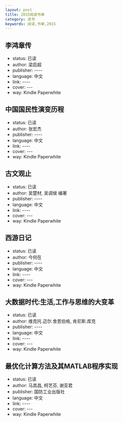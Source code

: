 ```yaml
---
layout: post
title: 2015阅读书单
category: 读书
keywords: 阅读,书单,2015
---
```


## 李鸿章传

- status: 已读
- author: 梁启超
- publisher: ----
- language: 中文
- link: ----
- cover: ---
- way: Kindle Paperwhite


## 中国国民性演变历程

- status: 已读
- author: 张宏杰
- publisher: ----
- language: 中文
- link: ----
- cover: ---
- way: Kindle Paperwhite


## 古文观止

- status: 已读
- author: 吴楚材, 吴调侯 编著
- publisher: ----
- language: 中文
- link: ----
- cover: ---
- way: Kindle Paperwhite


## 西游日记

- status: 已读
- author: 今何在
- publisher: ----
- language: 中文
- link: ----
- cover: ---
- way: Kindle Paperwhite


## 大数据时代:生活,工作与思维的大变革

- status: 已读
- author: 维克托.迈尔.舍恩伯格, 肯尼斯.库克
- publisher: ----
- language: 中文
- link: ----
- cover: ---
- way: Kindle Paperwhite


## 最优化计算方法及其MATLAB程序实现

- status: 已读
- author: 马其昌, 柯艺芬, 谢亚君
- publisher: 国防工业出版社
- language: 中文
- link: ----
- cover: ---
- way: Kindle Paperwhite
